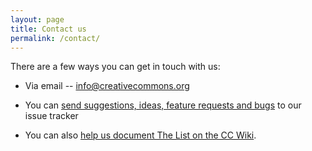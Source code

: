```yaml
---
layout: page
title: Contact us
permalink: /contact/
---
```


There are a few ways you can get in touch with us:

* Via email -- <info@creativecommons.org>

* You can [send suggestions, ideas, feature requests and bugs](http://github.com/creativecommons/list/issues) to our issue tracker

* You can also [help us document The List on the CC Wiki](https://wiki.creativecommons.org/TheList).
